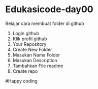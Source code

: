 # Edukasicode-day00
Belajar cara membuat folder di github
1. Login github
2. Klik profil github
3. Your Repository
4. Create New Folder
  1. Masukan Nama Folder
  2. Masukan Description
  3. Tambahkan File readme
  4. Create repo

  #Happy coding